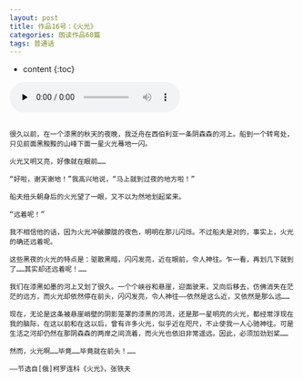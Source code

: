```yaml
---
layout: post
title: 作品16号：《火光》
categories: 朗读作品60篇
tags: 普通话
---
```


* content
{:toc}



<audio id="audio" controls="" preload="none">
<source id="MP3" src="https://www.conceptenglish.cn/x/PTH60/16.MP3">
</audio>



```

很久以前，在一个漆黑的秋天的夜晚，我泛舟在西伯利亚一条阴森森的河上。船到一个转弯处，只见前面黑黢黢的山峰下面一星火光蓦地一闪。

火光又明又亮，好像就在眼前……

“好啦，谢天谢地！”我高兴地说，“马上就到过夜的地方啦！”

船夫扭头朝身后的火光望了一眼，又不以为然地划起桨来。

“远着呢！”

我不相信他的话，因为火光冲破朦胧的夜色，明明在那儿闪烁。不过船夫是对的，事实上，火光的确还远着呢。

这些黑夜的火光的特点是：驱散黑暗，闪闪发亮，近在眼前，令人神往。乍一看，再划几下就到了……其实却还远着呢！……

我们在漆黑如墨的河上又划了很久。一个个峡谷和悬崖，迎面驶来，又向后移去，仿佛消失在茫茫的远方，而火光却依然停在前头，闪闪发亮，令人神往——依然是这么近，又依然是那么远……

现在，无论是这条被悬崖峭壁的阴影笼罩的漆黑的河流，还是那一星明亮的火光，都经常浮现在我的脑际，在这以前和在这以后，曾有许多火光，似乎近在咫尺，不止使我一人心驰神往。可是生活之河却仍然在那阴森森的两岸之间流着，而火光也依旧非常遥远。因此，必须加劲划桨……

然而，火光啊……毕竟……毕竟就在前头！……

——节选自[俄]柯罗连科《火光》，张铁夫

```
